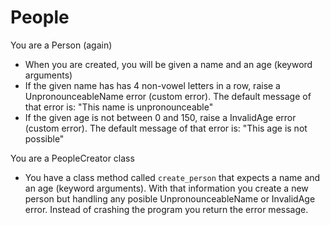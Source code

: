 # People

You are a Person (again)

- When you are created, you will be given a name and an age (keyword arguments)
- If the given name has has 4 non-vowel letters in a row, raise a UnpronounceableName error (custom error). The default message of that error is: "This name is unpronounceable"
- If the given age is not between 0 and 150, raise a InvalidAge error (custom error). The default message of that error is: "This age is not possible"

You are a PeopleCreator class

- You have a class method called `create_person` that expects a name and an age (keyword arguments). With that information you create a new person but handling any posible UnpronounceableName or InvalidAge error. Instead of crashing the program you return the error message.
